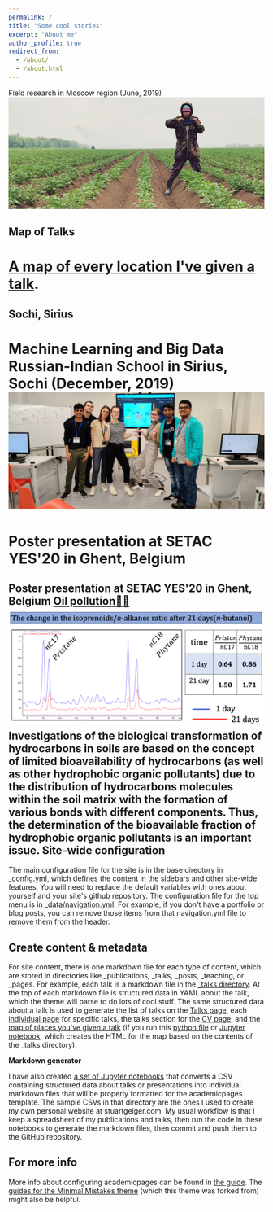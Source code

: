 ```yaml
---
permalink: /
title: "Some cool stories"
excerpt: "About me"
author_profile: true
redirect_from: 
  - /about/
  - /about.html
---
```

Field research in Moscow region (June, 2019)
![My potato life🤷‍♀️](/images/penetrolog.jpg)

## Map of Talks
[A map of every location I've given a talk](https://mishagrol.github.io/talkmap.html).
======

## Sochi, Sirius
Machine Learning and Big Data Russian-Indian School in Sirius, Sochi (December, 2019)
![Sirius](images/sirius.jpg)
======



Poster presentation at SETAC YES'20 in Ghent, Belgium
======
Poster presentation at SETAC YES'20 in Ghent, Belgium
[Oil pollution🤷‍♀️](/images/ghent_for_site.png)
![Bioav-part-oil](/images/GH-OIL-BIOAV.png)
Investigations of the biological transformation of hydrocarbons in soils are based on the concept of limited bioavailability of hydrocarbons (as well as other hydrophobic organic pollutants) due to the distribution of hydrocarbons molecules within the soil matrix with the formation of various bonds with different components. Thus, the determination of the bioavailable fraction of hydrophobic organic pollutants is an important issue. 
Site-wide configuration
------
The main configuration file for the site is in the base directory in [_config.yml](https://github.com/academicpages/academicpages.github.io/blob/master/_config.yml), which defines the content in the sidebars and other site-wide features. You will need to replace the default variables with ones about yourself and your site's github repository. The configuration file for the top menu is in [_data/navigation.yml](https://github.com/academicpages/academicpages.github.io/blob/master/_data/navigation.yml). For example, if you don't have a portfolio or blog posts, you can remove those items from that navigation.yml file to remove them from the header. 

Create content & metadata
------
For site content, there is one markdown file for each type of content, which are stored in directories like _publications, _talks, _posts, _teaching, or _pages. For example, each talk is a markdown file in the [_talks directory](https://github.com/academicpages/academicpages.github.io/tree/master/_talks). At the top of each markdown file is structured data in YAML about the talk, which the theme will parse to do lots of cool stuff. The same structured data about a talk is used to generate the list of talks on the [Talks page](https://academicpages.github.io/talks), each [individual page](https://academicpages.github.io/talks/2012-03-01-talk-1) for specific talks, the talks section for the [CV page](https://academicpages.github.io/cv), and the [map of places you've given a talk](https://academicpages.github.io/talkmap.html) (if you run this [python file](https://github.com/academicpages/academicpages.github.io/blob/master/talkmap.py) or [Jupyter notebook](https://github.com/academicpages/academicpages.github.io/blob/master/talkmap.ipynb), which creates the HTML for the map based on the contents of the _talks directory).

**Markdown generator**

I have also created [a set of Jupyter notebooks](https://github.com/academicpages/academicpages.github.io/tree/master/markdown_generator
) that converts a CSV containing structured data about talks or presentations into individual markdown files that will be properly formatted for the academicpages template. The sample CSVs in that directory are the ones I used to create my own personal website at stuartgeiger.com. My usual workflow is that I keep a spreadsheet of my publications and talks, then run the code in these notebooks to generate the markdown files, then commit and push them to the GitHub repository.

For more info
------
More info about configuring academicpages can be found in [the guide](https://academicpages.github.io/markdown/). The [guides for the Minimal Mistakes theme](https://mmistakes.github.io/minimal-mistakes/docs/configuration/) (which this theme was forked from) might also be helpful.
